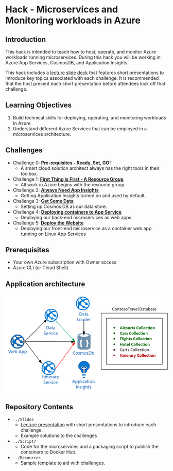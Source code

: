 # Hack - Microservices and Monitoring workloads in Azure

## Introduction

This hack is intended to teach how to host, operate, and monitor Azure workloads running microservices. During this hack you will be working in Azure App Services,  CosmosDB, and Application Insights.

This hack includes a [lecture slide deck](Slides/Lectures.pptx) that features short presentations to introduce key topics associated with each challenge. It is recommended that the host present each short presentation before attendees kick off that challenge.

## Learning Objectives

1. Build technical skills for deploying, operating, and monitoring workloads in Azure
2. Understand different Azure Services that can be employed in a microservices architecture.

## Challenges

- Challenge 0: **[Pre-requisites - Ready, Set, GO!](Student/Challenge-00.md)**
  - A smart cloud solution architect always has the right tools in their toolbox. 
- Challenge 1: **[First Thing is First - A Resource Group](Student/Challenge-01.md)**
  - All work in Azure begins with the resource group.
- Challenge 2: **[Always Need App Insights](Student/Challenge-02.md)**
  - Getting Application Insights turned on and used by default.
- Challenge 3: **[Get Some Data](Student/Challenge-03.md)**
  - Setting up Cosmos DB as our data store.
- Challenge 4: **[Deploying containers to App Service](Student/Challenge-04.md)**
  - Deploying our back-end microservices as web apps.
- Challenge 5: **[Deploy the Website](Student/Challenge-05.md)**
  - Deploying our front-end microservice as a container web app running on Linux App Services

## Prerequisites

- Your own Azure subscription with Owner access
- Azure CLI (or Cloud Shell)

## Application architecture
![alt text](image-1.png)
## Repository Contents

- `../Slides`
  - [Lecture presentation](Slides/Lectures.pptx) with short presentations to introduce each challenge.
  - Example solutions to the challenges 
- `../Script/`
  - Code for the microservices and a packaging script to publish the containers to Docker Hub.
- `../Resources`
  - Sample template to aid with challenges.

